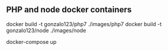 ## PHP and node docker containers

docker build -t gonzalo123/php7 ./images/php7
docker build -t gonzalo123/node ./images/node

docker-compose up
